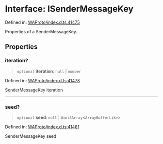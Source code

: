 # Interface: ISenderMessageKey

Defined in: [WAProto/index.d.ts:41475](https://github.com/Fokusdotid/bail/blob/c270ba4454f95d50cec87a9d90b03360fac7058e/WAProto/index.d.ts#L41475)

Properties of a SenderMessageKey.

## Properties

### iteration?

> `optional` **iteration**: `null` \| `number`

Defined in: [WAProto/index.d.ts:41478](https://github.com/Fokusdotid/bail/blob/c270ba4454f95d50cec87a9d90b03360fac7058e/WAProto/index.d.ts#L41478)

SenderMessageKey iteration

***

### seed?

> `optional` **seed**: `null` \| `Uint8Array`\<`ArrayBufferLike`\>

Defined in: [WAProto/index.d.ts:41481](https://github.com/Fokusdotid/bail/blob/c270ba4454f95d50cec87a9d90b03360fac7058e/WAProto/index.d.ts#L41481)

SenderMessageKey seed
